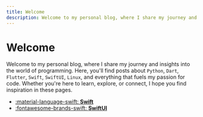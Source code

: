 ```yaml
---
title: Welcome
description: Welcome to my personal blog, where I share my journey and insights into the world of programming. Here, you'll find posts about Python, Dart, Flutter, Swift, SwiftUI, Linux, and everything that fuels my passion for code. Whether you're here to learn, explore, or connect, I hope you find inspiration in these pages.
---
```


# Welcome

Welcome to my personal blog, where I share my journey and insights into the world of programming. Here, you'll find posts about `Python`, `Dart`, `Flutter`, `Swift`, `SwiftUI`, `Linux`, and everything that fuels my passion for code. Whether you're here to learn, explore, or connect, I hope you find inspiration in these pages.

<div class="grid cards" markdown>

- [:material-language-swift: **Swift**](swift/index.md)
- [:fontawesome-brands-swift: **SwiftUI**](swiftui/index.md)

</div>
